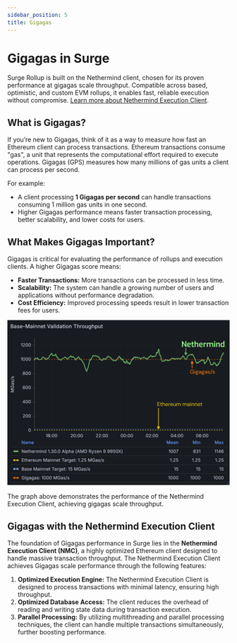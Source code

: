 ```yaml
---
sidebar_position: 5
title: Gigagas
---
```


# Gigagas in Surge

Surge Rollup is built on the Nethermind client, chosen for its proven performance at gigagas scale throughput. Compatible across based, optimistic, and custom EVM rollups, it enables fast, reliable execution without compromise. [Learn more about Nethermind Execution Client](https://github.com/NethermindEth/nethermind).

## What is Gigagas?

If you’re new to Gigagas, think of it as a way to measure how fast an Ethereum client can process transactions. Ethereum transactions consume "gas", a unit that represents the computational effort required to execute operations. Gigagas (GPS) measures how many millions of gas units a client can process per second. 

For example:
- A client processing **1 Gigagas per second** can handle transactions consuming 1 million gas units in one second.
- Higher Gigagas performance means faster transaction processing, better scalability, and lower costs for users.


## What Makes Gigagas Important?

Gigagas is critical for evaluating the performance of rollups and execution clients. A higher Gigagas score means:

- **Faster Transactions:** More transactions can be processed in less time.
- **Scalability:** The system can handle a growing number of users and applications without performance degradation.
- **Cost Efficiency:** Improved processing speeds result in lower transaction fees for users.

![Base-Mainnet Validation Throughput](./images/gigagas-throughput.png)

The graph above demonstrates the performance of the Nethermind Execution Client, achieving gigagas scale throughput. 

## Gigagas with the Nethermind Execution Client

The foundation of Gigagas performance in Surge lies in the **Nethermind Execution Client (NMC)**, a highly optimized Ethereum client designed to handle massive transaction throughput. The Nethermind Execution Client achieves Gigagas scale performance through the following features:

1. **Optimized Execution Engine:** The Nethermind Execution Client is designed to process transactions with minimal latency, ensuring high throughput.
2. **Optimized Database Access:** The client reduces the overhead of reading and writing state data during transaction execution.
3. **Parallel Processing:** By utilizing multithreading and parallel processing techniques, the client can handle multiple transactions simultaneously, further boosting performance.
